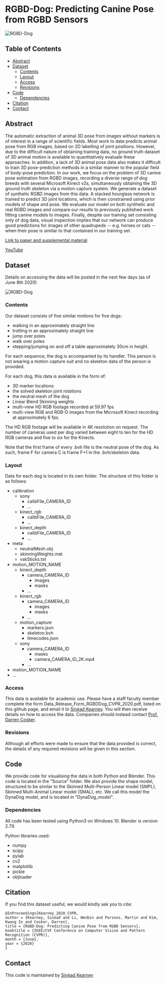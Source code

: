 # RGBD-Dog: Predicting Canine Pose from RGBD Sensors

![RGBD-Dog](/figs/firstIm_v2.png)

## Table of Contents
  * [Abstract](#abstract)
  * [Dataset](#dataset)
    * [Contents](#contents)
    * [Layout](#layout)
	* [Access](#access)
	* [Revisions](#access)
  * [Code](#code)
    * [Dependencies](#dependencies)
  * [Citation](#citation)
  * [Contact](#contact)
  
  
## Abstract
The automatic extraction of animal 3D pose from images without markers is of interest in a range of scientific fields. Most work to date predicts animal pose from RGB images, based on 2D labelling of joint positions. However, due to the difficult nature of obtaining training data, no ground truth dataset of 3D animal motion is available to quantitatively evaluate these approaches. In addition, a lack of 3D animal pose data also makes it difficult to train 3D pose-prediction methods in a similar manner to the popular field of body-pose prediction. In our work, we focus on the problem of 3D canine pose estimation from RGBD images, recording a diverse range of dog breeds with several Microsoft Kinect v2s, simultaneously obtaining the 3D ground truth skeleton via a motion capture system. We generate a dataset of synthetic RGBD images from this data. A stacked hourglass network is trained to predict 3D joint locations, which is then constrained using prior models of shape and pose. We evaluate our model on both synthetic and real RGBD images and compare our results to previously published work fitting canine models to images. Finally, despite our training set consisting only of dog data, visual inspection implies that our network can produce good predictions for images of other quadrupeds -- e.g. horses or cats -- when their pose is similar to that contained in our training set.

[Link to paper and supplemental material](https://arxiv.org/pdf/2004.07788.pdf)

[YouTube](https://www.youtube.com/watch?v=sRsjo-pE9hI)

## Dataset
Details on accessing the data will be posted in the next few days (as of June 8th 2020)

![RGBD-Dog](/figs/projAll_v2.png)


### Contents
Our dataset consists of five similar motions for five dogs: 

* walking in an approximately straight line
* trotting in an approximately straight line
* jump over poles
* walk over poles
* stepping/jumping on and off a table approximately 30cm in height.

For each sequence, the dog is accompanied by its handler.
This person is not wearing a motion capture suit and no skeleton data of the person is provided.

For each dog, this data is available in the form of:

* 3D marker locations
* the solved skeleton joint rotations
* the neutral mesh of the dog
* Linear Blend Skinning weights
* multi-view HD RGB footage recorded at 59.97 fps
* multi-view RGB and RGB-D images from the Microsoft Kinect recording at approximately 6 fps.

The HD RGB footage will be available in 4K resolution on request.
The number of cameras used per dog varied between eight to ten for the HD RGB cameras and five to six for the Kinects.

Note that the first frame of every .bvh file is the neutral pose of the dog. As such, frame F for camera C is frame F+1 in the .bvh/skeleton data.
### Layout
Data for each dog is located in its own folder. The structure of this folder is as follows:

- calibration
  - sony
    - calibFile\_CAMERA_ID
    - ...
  - kinect_rgb
    - calibFile\_CAMERA_ID
    - ...
  - kinect_depth
    - calibFile\_CAMERA_ID
    - ...
- meta
  - neutralMesh.obj
  - skinningWeights.mat
  - vskSticks.txt
- motion\_MOTION_NAME
  - kinect_depth
     - camera\_CAMERA_ID
         - images
         - masks
     - ...
  - kinect_rgb
     - camera\_CAMERA_ID
         - images
         - masks
     - ...
  - motion_capture
     - markers.json
     - skeleton.bvh
     - timecodes.json
  - sony
     - camera\_CAMERA_ID
         - masks
         - camera\_CAMERA\_ID_2K.mp4
     - ...
- motion\_MOTION_NAME
- ...

### Access
This data is available for academic use. Please have a staff faculty member complete the form Data_Release_Form_RGBDDog_CVPR_2020.pdf, listed on this github page, and email it to [Sinéad Kearney](s.kearney@bath.ac.uk). You will then receive details on how to access the data. Companies should instead contact [Prof. Darren Cosker](d.p.cosker@bath.ac.uk).

### Revisions
Although all efforts were made to ensure that the data provided is correct, the details of any required revisions will be given in this section.


## Code
We provide code for visualising the data in both Python and Blender. This code is located in the "Source" folder. We also provide the shape model, structured to be similar to the Skinned Multi-Person Linear model (SMPL), Skinned Multi-Animal Linear model (SMAL), etc. We call this model the DynaDog model, and is located in "DynaDog_model".

### Dependencies
All code has been tested using Python3 on Windows 10. Blender is version 2.79.

Python libraries used:
* numpy
* scipy
* pylab
* cv2
* matplotlib
* pickle
* objloader

## Citation
If you find this dataset useful, we would kindly ask you to cite:

```
@InProceedings{Kearney_2020_CVPR,
author = {Kearney, Sinead and Li, Wenbin and Parsons, Martin and Kim, Kwang In and Cosker, Darren},
title = {RGBD-Dog: Predicting Canine Pose from RGBD Sensors},
booktitle = {IEEE/CVF Conference on Computer Vision and Pattern Recognition (CVPR)},
month = {June},
year = {2020}
}
```


## Contact
This code is maintained by [Sinéad Kearney](s.kearney@bath.ac.uk)